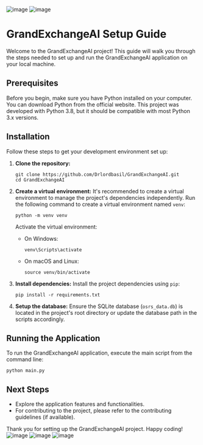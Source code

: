 ![image](https://github.com/Drlordbasil/GrandExchangeAI/assets/126736516/e865bde4-705f-4fa0-9019-22b936253fbb)
![image](https://github.com/Drlordbasil/GrandExchangeAI/assets/126736516/659a990e-68ee-488b-9050-6422c9786813)
# GrandExchangeAI Setup Guide

Welcome to the GrandExchangeAI project! This guide will walk you through the steps needed to set up and run the GrandExchangeAI application on your local machine.

## Prerequisites

Before you begin, make sure you have Python installed on your computer. You can download Python from the official website. This project was developed with Python 3.8, but it should be compatible with most Python 3.x versions.

## Installation

Follow these steps to get your development environment set up:

1. **Clone the repository:**
   ```
   git clone https://github.com/Drlordbasil/GrandExchangeAI.git
   cd GrandExchangeAI
   ```

2. **Create a virtual environment:**
   It's recommended to create a virtual environment to manage the project's dependencies independently. Run the following command to create a virtual environment named `venv`:
   ```
   python -m venv venv
   ```
   Activate the virtual environment:
   - On Windows:
     ```
     venv\Scripts\activate
     ```
   - On macOS and Linux:
     ```
     source venv/bin/activate
     ```

3. **Install dependencies:**
   Install the project dependencies using `pip`:
   ```
   pip install -r requirements.txt
   ```

4. **Setup the database:**
   Ensure the SQLite database (`osrs_data.db`) is located in the project's root directory or update the database path in the scripts accordingly.

## Running the Application

To run the GrandExchangeAI application, execute the main script from the command line:
```
python main.py
```

## Next Steps

- Explore the application features and functionalities.
- For contributing to the project, please refer to the contributing guidelines (if available).

Thank you for setting up the GrandExchangeAI project. Happy coding!
![image](https://github.com/Drlordbasil/GrandExchangeAI/assets/126736516/a1b44a0b-7197-4a8d-b8ea-4e8b3c0bc1a1)
![image](https://github.com/Drlordbasil/GrandExchangeAI/assets/126736516/f9a097a6-3215-4767-9958-1cc3b78e7ac9)
![image](https://github.com/Drlordbasil/GrandExchangeAI/assets/126736516/997f6cc2-45a8-46d9-b4da-4ea09c6a14f0)
